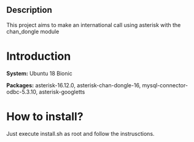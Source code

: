 ## Description
This project aims to make an international call using asterisk with the chan_dongle module

# Introduction

**System:** Ubuntu 18 Bionic

**Packages:** asterisk-16.12.0, asterisk-chan-dongle-16, mysql-connector-odbc-5.3.10, asterisk-googletts

# How to install?

Just execute install.sh as root and follow the instrusctions.